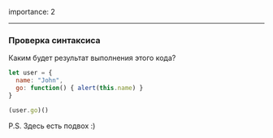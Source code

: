 importance: 2

---

### Проверка синтаксиса

Каким будет результат выполнения этого кода?


```js no-beautify
let user = {
  name: "John",
  go: function() { alert(this.name) }
}

(user.go)()
```

P.S. Здесь есть подвох :)
